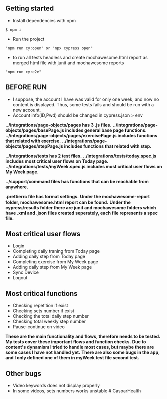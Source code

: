 ## Getting started
- Install dependencies with npm
```
$ npm i
```
- Run the project
```
"npm run cy:open" or "npx cypress open"
```
- to run all tests headless and create mochawesome.html report as merged html file with junit and mochawesome reports
```
"npm run cy:e2e"
```
## BEFORE RUN
- I suppose, the account I have was valid for only one week, and now no content is displayed. Thus, some tests fails and should be run with a new account.
- Account info(ID,Pwd) should be changed in cypress.json > env

**../integrations/page-objects/pages has 3 .js files.**
**../integrations/page-objects/pages/basePage.js includes general base page functions.**
**../integrations/page-objects/pages/exercisePage.js includes functions that related with exercise.**
**../integrations/page-objects/pages/stepPage.js includes functions that related with step.**

**../integrations/tests has 2 test files.**
**../integrations/tests/today.spec.js includes most critical user flows on Today page.**
**../integrations/tests/myWeek.spec.js includes most critical user flows on My Week page.**

**../support/command files has functions that can be reachable from anywhere.**

**.prettierrc file has format settings.**
**Under the mochawesome-report folder, mochawesome.html report can be found.**
**Under the cypress/results folder there are junit and mochawesome folders which have .xml and .json files created seperately, each file represents a spec file.**

## Most critical user flows
- Login
- Completing daily traning from Today page 
- Adding daily step from Today page
- Completing exercise from My Week page 
- Adding daily step from My Week page
- Sync Device
- Logout

## Most critical functions
- Checking repetition if exist
- Checking sets number if exist
- Checking the total daily step number
- Checking total weekly step number
- Pause-continue on video

**These are the main functionality and flows, therefore needs to be tested.**
**My tests cover these important flows and function checks.**
**Due to content's dynamism I tried to handle most cases, but maybe there are some cases I have not handled yet.**
**There are also some bugs in the app, and I only defined one of them in myWeek test file second test.**

## Other bugs
- Video keywords does not display properly
- In some videos, sets numbers works unstable
#   C a s p a r H e a l t h  
 